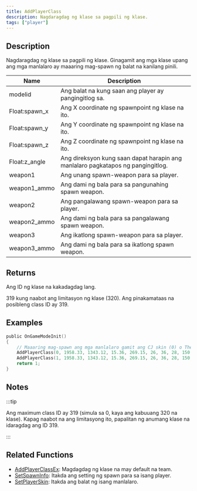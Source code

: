 ```yaml
---
title: AddPlayerClass
description: Nagdaragdag ng klase sa pagpili ng klase.
tags: ["player"]
---
```


## Description

Nagdaragdag ng klase sa pagpili ng klase. Ginagamit ang mga klase upang ang mga manlalaro ay maaaring mag-spawn ng balat na kanilang pinili.

| Name          | Description                                                   |
| ------------- | ------------------------------------------------------------- |
| modelid       | Ang balat na kung saan ang player ay pangingitlog sa.                    |
| Float:spawn_x | Ang X coordinate ng spawnpoint ng klase na ito.             |
| Float:spawn_y | Ang Y coordinate ng spawnpoint ng klase na ito.             |
| Float:spawn_z | Ang Z coordinate ng spawnpoint ng klase na ito.             |
| Float:z_angle | Ang direksyon kung saan dapat harapin ang manlalaro pagkatapos ng pangingitlog. |
| weapon1       | Ang unang spawn-weapon para sa player.                        |
| weapon1_ammo  | Ang dami ng bala para sa pangunahing spawn weapon.        |
| weapon2       | Ang pangalawang spawn-weapon para sa player.                       |
| weapon2_ammo  | Ang dami ng bala para sa pangalawang spawn weapon.         |
| weapon3       | Ang ikatlong spawn-weapon para sa player.                        |
| weapon3_ammo  | Ang dami ng bala para sa ikatlong spawn weapon.          |

## Returns

Ang ID ng klase na kakadagdag lang.

319 kung naabot ang limitasyon ng klase (320). Ang pinakamataas na posibleng class ID ay 319.

## Examples

```c
public OnGameModeInit()
{
    // Maaaring mag-spawn ang mga manlalaro gamit ang CJ skin (0) o The Truth skin (1).
    AddPlayerClass(0, 1958.33, 1343.12, 15.36, 269.15, 26, 36, 28, 150, 0, 0); // CJ
    AddPlayerClass(1, 1958.33, 1343.12, 15.36, 269.15, 26, 36, 28, 150, 0, 0); // The Truth
    return 1;
}
```

## Notes

:::tip

Ang maximum class ID ay 319 (simula sa 0, kaya ang kabuuang 320 na klase). Kapag naabot na ang limitasyong ito, papalitan ng anumang klase na idaragdag ang ID 319.

:::

## Related Functions

- [AddPlayerClassEx](AddPlayerClassEx): Magdagdag ng klase na may default na team.
- [SetSpawnInfo](SetSpawnInfo): Itakda ang setting ng spawn para sa isang player.
- [SetPlayerSkin](SetPlayerSkin): Itakda ang balat ng isang manlalaro.
